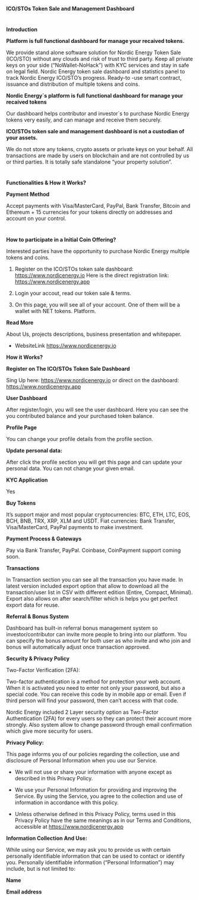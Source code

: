 

**ICO/STOs Token Sale and Management Dashboard**
#


**Introduction**


**Platform is full functional dashboard for manage your recaived tokens.**

We provide stand alone software solution for Nordic Energy Token Sale (ICO/STO) without any clouds and risk of trust to third party. Keep all private keys on your side (“NoWallet-NoHack”) with KYC services and stay in safe on legal field. Nordic Energy token sale dashboard and statistics panel to track Nordic Energy ICO/STO’s progress. Ready-to -use smart contract, issuance and distribution of multiple tokens and coins.



**Nordic Energy´s platform is full functional dashboard for manage your recaived tokens**

Our dashboard helps contributor and investor´s to purchase Nordic Energy tokens very easily, and can manage and receive them securely.



**ICO/STOs token sale and management dashboard is not a custodian of your assets.** 

We do not store any tokens, crypto assets or private keys on your behalf. All transactions are made by users on blockchain and are not controlled by us or third parties. It is totally safe standalone “your property solution”.
#


**Functionalities & How it Works?**



**Payment Method**

Accept payments with Visa/MasterCard, PayPal, Bank Transfer, Bitcoin and Ethereum + 15 currencies for your tokens directly on addresses and account on your control.
#



**How to participate in a Initial Coin Offering?**

Interested parties have the opportunity to purchase Nordic Energy multiple tokens and coins.

1. Register on the ICO/STOs token sale dashboard: https://www.nordicenergy.io Here is the direct registration link: https://www.nordicenergy.app

2. Login your accout, read our token sale & terms.

3. On this page, you will see all of your account. One of them will be a wallet with NET tokens.
Platform.



**Read More**

About Us, projects descriptions, business presentation and whitepaper.

- WebsiteLink https://www.nordicenergy.io 



**How it Works?**


**Register on The ICO/STOs Token Sale Dashboard**

Sing Up here: https://www.nordicenergy.io or direct on the dashboard: https://www.nordicenergy.app



**User Dashboard**

After register/login, you will see the user dashboard. Here you can see the you contributed balance and your purchased token balance.



**Profile Page**

You can change your profile details from the profile section.



**Update personal data:**

After click the profile section you will get this page and can update your personal data. You can not change your given email.



**KYC Application**

Yes


**Buy Tokens**

It’s support major and most popular cryptocurrencies: BTC, ETH, LTC, EOS, BCH, BNB, TRX, XRP, XLM and USDT. Fiat currencies: Bank Transfer, Visa/MasterCard, PayPal payments to make investment.



**Payment Process & Gateways**

Pay via Bank Transfer, PayPal. Coinbase, CoinPayment support coming soon.



**Transactions**

In Transaction section you can see all the transaction you have made. In latest version included export option that allow to download all the transaction/user list in CSV with different edition (Entire, Compact, Minimal). Export also allows on after search/filter which is helps you get perfect export data for reuse.



**Referral & Bonus System**

Dashboard has built-in referral bonus management system so investor/contributor can invite more people to bring into our platform. You can specify the bonus amount for both user as who invite and who join and bonus will automatically adjust once transaction approved.



**Security & Privacy Policy**

Two-Factor Verification (2FA):

Two-factor authentication is a method for protection your web account. When it is activated you need to enter not only your password, but also a special code. You can receive this code by in mobile app or email. Even if third person will find your password, then can’t access with that code.

Nordic Energy included 2 Layer security option as Two-Factor Authentication (2FA) for every users so they can protect their account more strongly. Also system allow to change password through email confirmation which give more security for users.



**Privacy Policy:**

This page informs you of our policies regarding the collection, use and disclosure of Personal Information when you use our Service.

- We will not use or share your information with anyone except as described in this Privacy Policy.

- We use your Personal Information for providing and improving the Service. By using the Service, you agree to the collection and use of information in accordance with this policy.

- Unless otherwise defined in this Privacy Policy, terms used in this Privacy Policy have the same meanings as in our Terms and Conditions, accessible at https://www.nordicenergy.app



**Information Collection And Use:**

While using our Service, we may ask you to provide us with certain personally identifiable information that can be used to contact or identify you. Personally identifiable information (“Personal Information”) may include, but is not limited to:


**Name**

**Email address**
#
